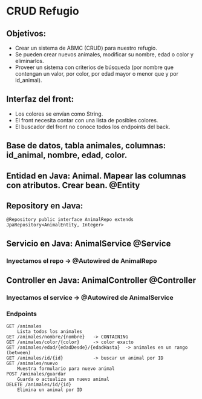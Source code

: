 # CRUD Refugio
## Objetivos:
- Crear un sistema de ABMC (CRUD) para nuestro refugio.
- Se pueden crear nuevos animales, modificar su nombre, edad o color y eliminarlos.
- Proveer un sistema con criterios de búsqueda (por nombre que contengan un valor, por color, por edad mayor o menor que y por id_animal).
## Interfaz del front:
- Los colores se envían como String.
- El front necesita contar con una lista de posibles colores.
- El buscador del front no conoce todos los endpoints del back.
## Base de datos, tabla animales, columnas: id_animal, nombre, edad, color.
## Entidad en Java: Animal. Mapear las columnas con atributos. Crear bean. @Entity
## Repository en Java:
	@Repository public interface AnimalRepo extends JpaRepository<AnimalEntity, Integer>
## Servicio en Java: AnimalService @Service
### Inyectamos el repo -> @Autowired de AnimalRepo
## Controller en Java: AnimalController @Controller
### Inyectamos el service -> @Autowired de AnimalService
### Endpoints
	GET /animales
		Lista todos los animales
	GET /animales/nombre/{nombre}	-> CONTAINING
	GET	/animales/color/{color}		-> color exacto
	GET /animales/edad/{edadDesde}/{edadHasta}	-> animales en un rango (between)
	GET /animales/id/{id}			-> buscar un animal por ID
	GET /animales/nuevo
		Muestra formulario para nuevo animal
	POST /animales/guardar
		Guarda o actualiza un nuevo animal
	DELETE /animales/id/{id}
		Elimina un animal por ID